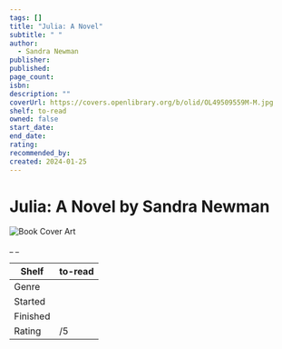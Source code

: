 ```yaml
---
tags: []
title: "Julia: A Novel"
subtitle: " "
author:
  - Sandra Newman
publisher: 
published: 
page_count: 
isbn: 
description: ""
coverUrl: https://covers.openlibrary.org/b/olid/OL49509559M-M.jpg
shelf: to-read
owned: false
start_date: 
end_date: 
rating: 
recommended_by: 
created: 2024-01-25
---
```


# Julia: A Novel by Sandra Newman

![Book Cover Art](https://covers.openlibrary.org/b/olid/OL49509559M-M.jpg)

_ _

| Shelf | to-read |
| --- | --- |
| Genre |  |
| Started |  |
| Finished |  |
| Rating | /5 |

